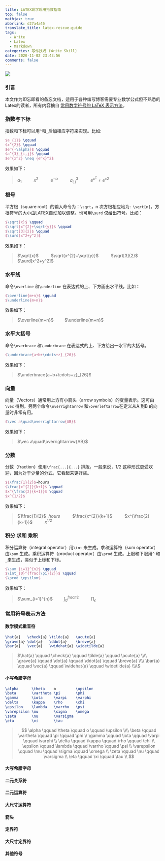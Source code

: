 ```yaml
---
title: LATEX现学现用抢救指南
top: false
mathjax: true
abbrlink: d27a4a46
translate_title: latex-rescue-guide
tags:
  - Write
  - Latex
  - Markdown
categories: 写作技巧 (Write Skill)
date: 2020-11-02 23:43:56
comments: false
---
```




![](https://cdn.jsdelivr.net/gh/Yousazoe/picgo-repo/img/0081Kckwgy1gkb9od3oecj314g0mg755.jpg)



### 引言

本文作为即忘即看的备忘文档，适用于各种编写博客需要专业数学公式但不熟悉的Latex的读者，所有内容摘自 [常用数学符号的 LaTeX 表示方法](http://mohu.org/info/symbols/symbols.htm)。

<!--more-->



### 指数与下标

指数和下标可以用`^`和`_`后加相应字符来实现。比如:

```latex
$a_{1}$ \qquad 
$x^{2}$ \qquad 
$e^{-\alpha}$ \qquad 
$a^{3}_{i,j}$ \qquad 
$e^{x^2} \neq {e^x}^2$
```

效果如下：

> $a_{1}$ $\qquad$ $x^{2}$ $\qquad$ $e^{-\alpha}$ $\qquad$ $a^{3}_{i,j}$ $\qquad$ $e^{x^2} \neq {e^x}^2$



### 根号

平方根（square root）的输入命令为：`\sqrt`，n 次方根相应地为:` \sqrt[n]`。方根符号的大小由LATEX自动加以调整。也可用`\surd` 仅给出符号。比如：

```latex
$\sqrt{x}$ \qquad 
$\sqrt{x^{2}+\sqrt{y}}$ \qquad 
$\sqrt[3]{2}$ \qquad 
$\surd[x^2+y^2]$
```

效果如下：

> $\sqrt{x}$ $\qquad$ $\sqrt{x^{2}+\sqrt{y}}$ $\qquad$ $\sqrt[3]{2}$ $\qquad$ $\surd[x^2+y^2]$



### 水平线

命令`\overline` 和`\underline` 在表达式的上、下方画出水平线。比如：

```latex
$\overline{m+n}$ \qquad
$\underline{m+n}$
```

效果如下：

> $\overline{m+n}$ $\qquad$$\underline{m+n}$



### 水平大括号

命令`\overbrace` 和`\underbrace` 在表达式的上、下方给出一水平的大括号。

```latex
$\underbrace{a+b+\cdots+z}_{26}$
```

效果如下：

> $\underbrace{a+b+\cdots+z}_{26}$



### 向量

向量（Vectors）通常用上方有小箭头（arrow symbols）的变量表示。这可由`\vec` 得到。另两个命令`\overrightarrow` 和`\overleftarrow`在定义从A 到B 的向量时非常有用。

```latex
$\vec a\quad\overrightarrow{AB}$
```

效果如下：

> $\vec a\quad\overrightarrow{AB}$



### 分数

分数（fraction）使用`\frac{...}{...}` 排版。一般来说，1/2 这种形式更受欢迎，因为对于少量的分式，它看起来更好些。

```latex
$1\frac{1}{2}$~hours
$\frac{x^{2}}{k+1}$ \qquad
$x^{\frac{2}{k+1}}$ \qquad
$x^{1/2}$
```

效果如下：

> $1\frac{1}{2}$ $~hours$ $\qquad$ $\frac{x^{2}}{k+1}$ $\qquad$ $x^{\frac{2}{k+1}}$ $\qquad$ $x^{1/2}$



### 积分 求和 乘积

积分运算符（integral operator）用`\int` 来生成。求和运算符（sum operator）由`\sum` 生成。乘积运算符（product operator）由`\prod` 生成。上限和下限用`^` 和`_`来生成，类似于上标和下标。

```latex
$\sum_{i=1}^{n}$ \qquad
$\int_{0}^{frac{\pi}{2}}$ \qquad
$\prod_\epsilon$
```

效果如下：

> $\sum_{i=1}^{n}$ $\qquad$$\int_{0}^{frac{\pi}{2}}$ $\qquad$ $\prod_\epsilon$



### 常用符号表示方法

#### 数学模式重音符

```latex
\hat{a}   \check{a} \tilde{a}   \acute{a} 
\grave{a} \dot{a}   \ddot{a}    \breve{a} 
\bar{a}   \vec{a}   \widehat{a} \widetilde{a}
```



> $\hat{a} \qquad \check{a} \qquad \tilde{a} \qquad \acute{a} \\\\
> \grave{a} \qquad \dot{a} \qquad \ddot{a} \qquad \breve{a} \\\\
> \bar{a} \qquad \vec{a} \qquad \widehat{a} \qquad \widetilde{a} \\\\$





#### 小写希腊字母

```latex
\alpha      \theta    o         \upsilon
\beta       \vartheta \pi       \phi
\gamma      \iota     \varpi    \varphi
\delta      \kappa    \rho      \chi
\epsilon    \lambda   \varrho   \psi
\varepsilon \mu       \sigma    \omega
\zeta       \nu       \varsigma 
\eta        \xi       \tau
```



> $$
> \alpha \qquad \theta \qquad o \qquad \upsilon \\\\
> \beta \qquad \vartheta \qquad \pi \qquad \phi \\
> \gamma \qquad \iota \qquad \varpi  \qquad \varphi \\
> \delta \qquad \kappa \qquad \rho \qquad \chi \\
> \epsilon \qquad \lambda \qquad \varrho \qquad \psi \\
> \varepsilon \qquad \mu \qquad \sigma \qquad \omega \\
> \zeta \qquad \nu \qquad \varsigma \\ 
> \eta \qquad \xi \qquad \tau \\
> $$



#### 大写希腊字母







#### 二元关系符









#### 二元运算符







#### 大尺寸运算符







#### 箭头







#### 定界符





#### 大尺寸定界符



#### 其他符号






